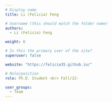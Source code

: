 ```yaml
---
# Display name
title: Li (Felicia) Feng

# Username (this should match the folder name)
authors:
  - Li (Felicia) Feng

weight: 6

# Is this the primary user of the site?
superuser: false

website: "https://felicia35.github.io/"

# Role/position
role: Ph.D. Student <br> Fall/22-

user_groups:
  - Team
---
```

